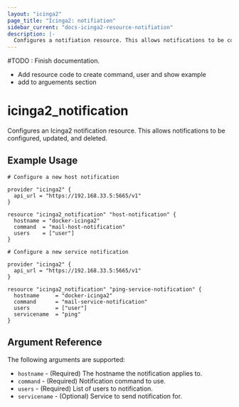 ```yaml
---
layout: "icinga2"
page_title: "Icinga2: notifiation"
sidebar_current: "docs-icinga2-resource-notifiation"
description: |-
  Configures a notifiation resource. This allows notifications to be configured, updated and deleted.
---
```


#TODO : Finish documentation. 
* Add resource code to create command, user and show example
* add to arguements section

# icinga2\_notification

Configures an Icinga2 notification resource. This allows notifications to be configured, updated,
and deleted.

## Example Usage

```hcl
# Configure a new host notification

provider "icinga2" {
  api_url = "https://192.168.33.5:5665/v1"
}

resource "icinga2_notification" "host-notification" {
  hostname = "docker-icinga2"
  command  = "mail-host-notification"
  users    = ["user"]
}

```

```hcl
# Configure a new service notification

provider "icinga2" {
  api_url = "https://192.168.33.5:5665/v1"
}

resource "icinga2_notification" "ping-service-notification" {
  hostname     = "docker-icinga2"
  command      = "mail-service-notification"
  users        = ["user"]
  servicename  = "ping"
}
```

## Argument Reference

The following arguments are supported:

* `hostname`    - (Required) The hostname the notification applies to.
* `command`     - (Required) Notification command to use.
* `users`       - (Required) List of users to notification.
* `servicename` - (Optional) Service to send notification for.
